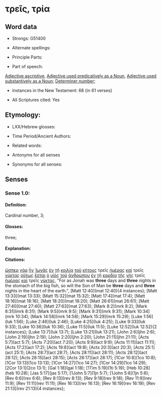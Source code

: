 # τρεῖς, τρία

<!-- Status: S2=NeedsReview -->
<!-- Lexica used for edits: BDAG, FFM, LN, A-S -->

## Word data

* Strongs: G51400

* Alternate spellings:

* Principle Parts: 

* Part of speech: 

[Adjective ascriptive](http://ugg.readthedocs.io/en/latest/adjective_ascriptive.html),
[Adjective used predicatively as a Noun](http://ugg.readthedocs.io/en/latest/noun_predicate_adj.html),
[Adjective used substantively as a Noun](http://ugg.readthedocs.io/en/latest/noun_substantive_adj.html);
[Determiner number](http://ugg.readthedocs.io/en/latest/determiner_number.html);

* Instances in the New Testament: 68 {in 61 verses}

* All Scriptures cited: Yes

## Etymology: 

* LXX/Hebrew glosses: 

* Time Period/Ancient Authors: 

* Related words: 

* Antonyms for all senses

* Synonyms for all senses: 

## Senses 

### Sense 1.0:

#### Definition: 

Cardinal number, 3;

#### Glosses:

three;

#### Explanation:

#### Citations:

[ὥσπερ](../G56180/01.md) [γὰρ](../G10630/01.md) [ἦν](../G99999/01.md) [Ἰωνᾶς](../G24950/01.md) [ἐν](../G17220/01.md) [τῇ](../G35880/01.md) [κοιλίᾳ](../G28360/01.md) [τοῦ](../G35880/01.md) [κήτους](../G27850/01.md) τρεῖς [ἡμέρας](../G22500/01.md) [καὶ](../G25320/01.md) τρεῖς [νύκτας](../G35710/01.md) [οὕτως](../G37790/01.md) [ἔσται](../G99999/01.md) [ὁ](../G35880/01.md) [υἱὸς](../G52070/01.md) [τοῦ](../G35880/01.md) [ἀνθρώπου](../G04440/01.md) [ἐν](../G17220/01.md) [τῇ](../G35880/01.md) [καρδίᾳ](../G25880/01.md) [τῆς](../G35880/01.md) [γῆς](../G10930/01.md) τρεῖς [ἡμέρας](../G22500/01.md) [καὶ](../G25320/01.md) τρεῖς [νύκτας](../G35710/01.md), 
"For as Jonah was **three** days and **three** nights in the stomach of the big fish, so will the Son of Man be **three** days and **three** nights in the heart of the earth.", 
[Matt 12:40](mat 12:40){4 instances};  [Matt 13:33](mat 13:33);  [Matt 15:32](mat 15:32);  [Matt 17:4](mat 17:4);  [Matt 18:16](mat 18:16);  [Matt 18:20](mat 18:20);  [Matt 26:61](mat 26:61);  [Matt 27:40](mat 27:40);  [Matt 27:63](mat 27:63);  [Mark 8:2](mrk 8:2);  [Mark 8:31](mrk 8:31);  [Mark 9:5](mrk 9:5);  [Mark 9:31](mrk 9:31);  [Mark 10:34](mrk 10:34);  [Mark 14:58](mrk 14:58);  [Mark 15:29](mrk 15:29);  [Luke 1:56](luk 1:56);  [Luke 2:46](luk 2:46);  [Luke 4:25](luk 4:25);  [Luke 9:33](luk 9:33);  [Luke 10:36](luk 10:36);  [Luke 11:5](luk 11:5);  [Luke 12:52](luk 12:52){2 instances};  [Luke 13:7](luk 13:7);  [Luke 13:21](luk 13:21);  [John 2:6](jhn 2:6);  [John 2:19](jhn 2:19);  [John 2:20](jhn 2:20);  [John 21:11](jhn 21:11);  [Acts 5:7](act 5:7);  [Acts 7:20](act 7:20);  [Acts 9:9](act 9:9);  [Acts 11:11](act 11:11);  [Acts 17:2](act 17:2);  [Acts 19:8](act 19:8);  [Acts 20:3](act 20:3);  [Acts 25:1](act 25:1);  [Acts 28:7](act 28:7);  [Acts 28:11](act 28:11);  [Acts 28:12](act 28:12);  [Acts 28:15](act 28:15);  [Acts 28:17](act 28:17);  [1Cor 10:8](1co 10:8);  [1Cor 13:13](1co 13:13);  [1Cor 14:27](1co 14:27);  [1Cor 14:29](1co 14:29);  [2Cor 13:1](2co 13:1);  [Gal 1:18](gal 1:18);  [1Tim 5:19](1ti 5:19);  [Heb 10:28](heb 10:28);  [Jas 5:17](jas 5:17);  [1John 5:7](1jn 5:7);  [1John 5:8](1jn 5:8);  [Rev 6:6](rev 6:6);  [Rev 8:13](rev 8:13);  [Rev 9:18](rev 9:18);  [Rev 11:9](rev 11:9);  [Rev 11:11](rev 11:11);  [Rev 16:13](rev 16:13);  [Rev 16:19](rev 16:19);  [Rev 21:13](rev 21:13){4 instances};  


